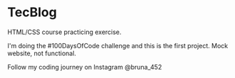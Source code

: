 # TecBlog
HTML/CSS course practicing exercise.

I'm doing the #100DaysOfCode challenge and this is the first project.
Mock website, not functional.

Follow my coding journey on Instagram @bruna_452
